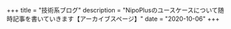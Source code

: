 +++
title = "技術系ブログ"
description = "NipoPlusのユースケースについて随時記事を書いていきます【アーカイブスページ】"
date = "2020-10-06"
+++
